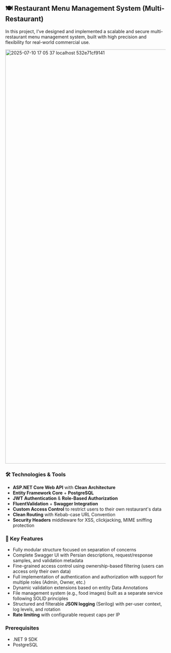 ## 🍽️ Restaurant Menu Management System (Multi-Restaurant)

In this project, I've designed and implemented a scalable and secure multi-restaurant menu management system, built with high precision and flexibility for real-world commercial use.

<img width="1520" height="1298" alt="2025-07-10 17 05 37 localhost 532e71cf9141" src="https://github.com/user-attachments/assets/003037b7-b982-4b5f-b8b0-5e385e402d96" />

### 🛠️ Technologies & Tools

- **ASP.NET Core Web API** with **Clean Architecture**
- **Entity Framework Core** + **PostgreSQL**
- **JWT Authentication** & **Role-Based Authorization**
- **FluentValidation** + **Swagger Integration**
- **Custom Access Control** to restrict users to their own restaurant's data
- **Clean Routing** with Kebab-case URL Convention
- **Security Headers** middleware for XSS, clickjacking, MIME sniffing protection

### 🚀 Key Features

- Fully modular structure focused on separation of concerns
- Complete Swagger UI with Persian descriptions, request/response samples, and validation metadata
- Fine-grained access control using ownership-based filtering (users can access only their own data)
- Full implementation of authentication and authorization with support for multiple roles (Admin, Owner, etc.)
- Dynamic validation extensions based on entity Data Annotations
- File management system (e.g., food images) built as a separate service following SOLID principles
- Structured and filterable **JSON logging** (Serilog) with per-user context, log levels, and rotation
- **Rate limiting** with configurable request caps per IP

### Prerequisites
- .NET 9 SDK
- PostgreSQL
